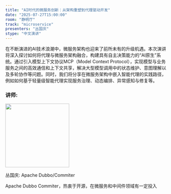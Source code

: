 ```yaml
---
title: "AI时代的微服务创新：从架构重塑到代理驱动开发"
date: "2025-07-27T15:00:00"
room: "静明厅"
track: "microservice"
presenters: "丛国庆"
stype: "中文演讲"
---
```


在不断演进的AI技术浪潮中，微服务架构也迎来了前所未有的升级机遇。本次演讲将深入探讨如何将代理与微服务架构融合，构建具有自主决策能力的“AI原生”系统。通过引入模型上下文协议MCP（Model Context Protocol），实现模型与业务服务之间的高效通信和上下文共享，解决大型模型调用中的状态维护、意图理解以及多轮协作等问题。同时，我们将分享在微服务架构中嵌入智能代理的实践路径，例如如何基于轻量级智能代理实现服务治理、动态编排、异常感知与修复等。

### 讲师:

<img src="https://sessionize.com/image/3aa9-400o400o1-RgrYnToTdtH4CBGkoGkrBt.jpg" width="200" /><br/>

丛国庆: Apache Dubbo/Commiter

Apache Dubbo Commiter，热衷于开源，在微服务和中间件领域有一定投入